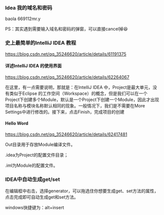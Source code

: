 ### Idea 我的域名和密码

baola  669112mr.y 

PS：其实遇到需要输入域名和密码的弹窗，可以直接cancel掉😆 

### 史上最简单的IntelliJ IDEA 教程

https://blog.csdn.net/qq_35246620/article/details/61191375 

#### 详述IntelliJ  IDEA 的使用界面

https://blog.csdn.net/qq_35246620/article/details/62264067

在这里，有一点需要说明，那就是：在IntelliJ IDEA 中，Project是最大单元，没有类似于Eclipse 的工作空间（Workspace）的概念，但是我们可以在一个Project下创建多个Module，默认是一个Project下创建一个Module，因此才出现项目名称与模块名称默认相同的现象。一般情况下，我们是不需要在More Settings中进行修改的。接下来，点击Finish，完成项目的创建 

#### Hello Word

https://blog.csdn.net/qq_35246620/article/details/62417481

 Out目录用于存放Module编译文件。

.idea为Project的配置文件目录；

.iml为Module的配置文件。



### IDEA中自动生成get/set

在编辑框中右击，选择generator，可以拖选住你想要生成get、set方法的属性，点击完成即可自动生成get和set方法。

windows快捷键为：alt+insert